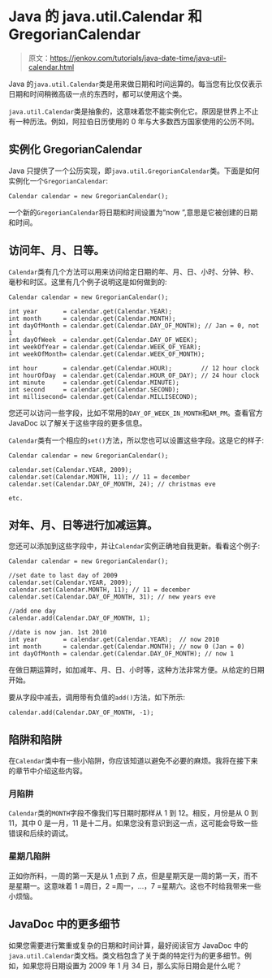 # Java 的 java.util.Calendar 和 GregorianCalendar

> 原文：<https://jenkov.com/tutorials/java-date-time/java-util-calendar.html>

Java 的`java.util.Calendar`类是用来做日期和时间运算的。每当您有比仅仅表示日期和时间稍微高级一点的东西时，都可以使用这个类。

`java.util.Calendar`类是抽象的，这意味着您不能实例化它。原因是世界上不止有一种历法。例如，阿拉伯日历使用的 0 年与大多数西方国家使用的公历不同。

## 实例化 GregorianCalendar

Java 只提供了一个公历实现，即`java.util.GregorianCalendar`类。下面是如何实例化一个`GregorianCalendar`:

```
Calendar calendar = new GregorianCalendar();

```

一个新的`GregorianCalendar`将日期和时间设置为“now ”,意思是它被创建的日期和时间。

## 访问年、月、日等。

`Calendar`类有几个方法可以用来访问给定日期的年、月、日、小时、分钟、秒、毫秒和时区。这里有几个例子说明这是如何做到的:

```
Calendar calendar = new GregorianCalendar();

int year       = calendar.get(Calendar.YEAR);
int month      = calendar.get(Calendar.MONTH); 
int dayOfMonth = calendar.get(Calendar.DAY_OF_MONTH); // Jan = 0, not 1
int dayOfWeek  = calendar.get(Calendar.DAY_OF_WEEK);
int weekOfYear = calendar.get(Calendar.WEEK_OF_YEAR);
int weekOfMonth= calendar.get(Calendar.WEEK_OF_MONTH);

int hour       = calendar.get(Calendar.HOUR);        // 12 hour clock
int hourOfDay  = calendar.get(Calendar.HOUR_OF_DAY); // 24 hour clock
int minute     = calendar.get(Calendar.MINUTE);
int second     = calendar.get(Calendar.SECOND);
int millisecond= calendar.get(Calendar.MILLISECOND);

```

您还可以访问一些字段，比如不常用的`DAY_OF_WEEK_IN_MONTH`和`AM_PM`。查看官方 JavaDoc 以了解关于这些字段的更多信息。

`Calendar`类有一个相应的`set()`方法，所以您也可以设置这些字段。这是它的样子:

```
Calendar calendar = new GregorianCalendar();

calendar.set(Calendar.YEAR, 2009);
calendar.set(Calendar.MONTH, 11); // 11 = december
calendar.set(Calendar.DAY_OF_MONTH, 24); // christmas eve

etc.

```

## 对年、月、日等进行加减运算。

您还可以添加到这些字段中，并让`Calendar`实例正确地自我更新。看看这个例子:

```
Calendar calendar = new GregorianCalendar();

//set date to last day of 2009
calendar.set(Calendar.YEAR, 2009);
calendar.set(Calendar.MONTH, 11); // 11 = december
calendar.set(Calendar.DAY_OF_MONTH, 31); // new years eve

//add one day
calendar.add(Calendar.DAY_OF_MONTH, 1);

//date is now jan. 1st 2010
int year       = calendar.get(Calendar.YEAR);  // now 2010
int month      = calendar.get(Calendar.MONTH); // now 0 (Jan = 0)
int dayOfMonth = calendar.get(Calendar.DAY_OF_MONTH); // now 1

```

在做日期运算时，如加减年、月、日、小时等，这种方法非常方便。从给定的日期开始。

要从字段中减去，调用带有负值的`add()`方法，如下所示:

```
calendar.add(Calendar.DAY_OF_MONTH, -1);

```

## 陷阱和陷阱

在`Calendar`类中有一些小陷阱，你应该知道以避免不必要的麻烦。我将在接下来的章节中介绍这些内容。

### 月陷阱

`Calendar`类的`MONTH`字段不像我们写日期时那样从 1 到 12。相反，月份是从 0 到 11，其中 0 是一月，11 是十二月。如果您没有意识到这一点，这可能会导致一些错误和后续的调试。

### 星期几陷阱

正如你所料，一周的第一天是从 1 点到 7 点，但是星期天是一周的第一天，而不是星期一。这意味着 1 =周日，2 =周一，...，7 =星期六。这也不时给我带来一些小烦恼。

## JavaDoc 中的更多细节

如果您需要进行繁重或复杂的日期和时间计算，最好阅读官方 JavaDoc 中的`java.util.Calendar`类文档。类文档包含了关于类的特定行为的更多细节。例如，如果您将日期设置为 2009 年 1 月 34 日，那么实际日期会是什么呢？